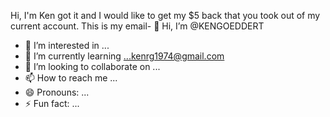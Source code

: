 Hi, I'm Ken got it and I would like to get my $5 back that you took out of my current account. This is my email- 👋 Hi, I’m @KENGOEDDERT
- 👀 I’m interested in ...
- 🌱 I’m currently learning ...kenrg1974@gmail.com 
- 💞️ I’m looking to collaborate on ...
- 📫 How to reach me ...
- 😄 Pronouns: ...
- ⚡ Fun fact: ...

<!---
KENGOEDDERT/KENGOEDDERT is a ✨ special ✨ repository because its `README.md` (this file) appears on your GitHub profile.
You can click the Preview link to take a look at your changes.
--->
